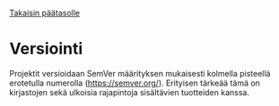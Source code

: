[Takaisin päätasolle](./README.md)

# Versiointi

Projektit versioidaan SemVer määrityksen mukaisesti kolmella pisteellä
erotetulla numerolla (https://semver.org/). Erityisen tärkeää tämä on
kirjastojen sekä ulkoisia rajapintoja sisältävien tuotteiden kanssa.
